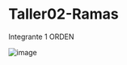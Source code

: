 # Taller02-Ramas
 
Integrante 1 ORDEN

![image](https://github.com/user-attachments/assets/885b729b-acb8-47df-b91b-ece0421baa6e)


